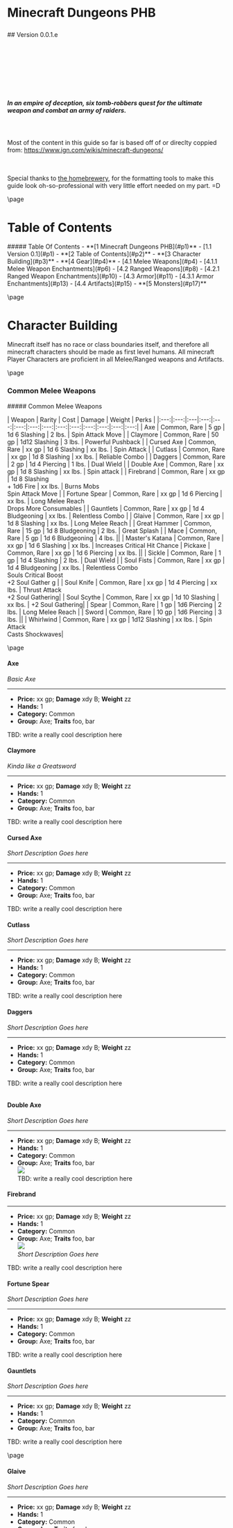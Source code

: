 <style>
  .phb#p1{ text-align:center; }
  .phb#p1:after{ display:none; }
</style>

<div style='margin-top:450px;'></div>

# Minecraft Dungeons PHB

<div style='margin-top:25px'></div>
<div class='wide'>
## Version 0.0.1.e
  
<div style='margin-top:140px'></div>


##### In an empire of deception, six tomb-robbers quest for the ultimate weapon and combat an army of raiders.

<br><br>
Most of the content in this guide so far is based off of or direclty coppied from: https://www.ign.com/wikis/minecraft-dungeons/

<br><br>
Special thanks to <a href="https://homebrewery.naturalcrit.com">the homebrewery</a>, for the formatting tools to make this guide look oh-so-professional with very little effort needed on my part.  =D
</div>

\page

# Table of Contents
<div class='toc'>
##### Table Of Contents
- **[1 Minecraft Dungeons PHB](#p1)**
  - [1.1 Version 0.1](#p1)
- **[2 Table of Contents](#p2)**
- **[3 Character Building](#p3)**
- **[4 Gear](#p4)**
  - [4.1 Melee Weapons](#p4)
    - [4.1.1 Melee Weapon Enchantments](#p6)
  - [4.2 Ranged Weapons](#p8)
    - [4.2.1 Ranged Weapon Enchantments](#p10)
  - [4.3 Armor](#p11)
    - [4.3.1 Armor Enchantments](#p13)
  - [4.4 Artifacts](#p15)
- **[5 Monsters](#p17)**
</div>

\page

# Character Building
Minecraft itself has no race or class boundaries itself, and therefore all minecraft characters should be made as first level humans.  All minecraft Player Characters are proficient in all Melee/Ranged weapons and Artifacts.

\page

### Common Melee Weapons
<div class='classTable wide'>
##### Common Melee Weapons

| Weapon | Rarity | Cost | Damage | Weight | Perks |
|:---:|:---:|:---|:---:|:---:|:---:|:---:|:---:|:---:|:---:|:---:|:---:|:---:|:---:|
| Axe             | Common, Rare |  5 gp | 1d 6 Slashing    | 2 lbs. | Spin Attack Move |
| Claymore        | Common, Rare | 50 gp | 1d12 Slashing    |  3 lbs. | Powerful Pushback |
| Cursed Axe      | Common, Rare | xx gp | 1d 6 Slashing    | xx lbs. | Spin Attack |
| Cutlass         | Common, Rare | xx gp | 1d 8 Slashing    | xx lbs. | Reliable Combo |
| Daggers         | Common, Rare |  2 gp | 1d 4 Piercing    |  1 lbs. | Dual Wield |
| Double Axe      | Common, Rare | xx gp | 1d 8 Slashing    | xx lbs. | Spin attack |
| Firebrand       | Common, Rare | xx gp | 1d 8 Slashing <br> + 1d6 Fire | xx lbs. | Burns Mobs <br> Spin Attack Move | 
| Fortune Spear   | Common, Rare | xx gp | 1d 6 Piercing    | xx lbs. | Long Melee Reach <br> Drops More Consumables | 
| Gauntlets       | Common, Rare | xx gp | 1d 4 Bludgeoning | xx lbs. | Relentless Combo |
| Glaive          | Common, Rare | xx gp | 1d 8 Slashing    | xx lbs. | Long Melee Reach |
| Great Hammer    | Common, Rare | 15 gp | 1d 8 Bludgeoning |  2 lbs. | Great Splash |
| Mace            | Common, Rare |  5 gp | 1d 6 Bludgeoning |  4 lbs. ||
| Master's Katana | Common, Rare | xx gp | 1d 6 Slashing    | xx lbs. | Increases Critical Hit Chance
| Pickaxe         | Common, Rare | xx gp | 1d 6 Piercing    | xx lbs. ||
| Sickle          | Common, Rare |  1 gp | 1d 4 Slashing    |  2 lbs. | Dual Wield |
| Soul Fists      | Common, Rare | xx gp | 1d 4 Bludgeoning | xx lbs. | Relentless Combo <br> Souls Critical Boost <br> +2 Soul Gather g |
| Soul Knife      | Common, Rare | xx gp | 1d 4 Piercing    | xx lbs. | Thrust Attack <br> +2 Soul Gathering|
| Soul Scythe     | Common, Rare | xx gp | 1d 10 Slashing   | xx lbs. | +2 Soul Gathering|
| Spear           | Common, Rare |  1 gp | 1d6 Piercing     |  2 lbs. | Long Melee Reach |
| Sword           | Common, Rare | 10 gp | 1d6 Piercing     |  3 lbs. ||
| Whirlwind       | Common, Rare | xx gp | 1d12 Slashing    | xx lbs. | Spin Attack <br> Casts Shockwaves|
</div>

\page

#### Axe
*Basic Axe*
___
- **Price:** xx gp; **Damage** xdy B; **Weight** zz
- **Hands:** 1
- **Category:** Common
- **Group:** Axe; **Traits** foo, bar

TBD: write a really cool description here

#### Claymore
*Kinda like a Greatsword*
___
- **Price:** xx gp; **Damage** xdy B; **Weight** zz
- **Hands:** 1
- **Category:** Common
- **Group:** Axe; **Traits** foo, bar

TBD: write a really cool description here

#### Cursed Axe
*Short Description Goes here*
___
- **Price:** xx gp; **Damage** xdy B; **Weight** zz
- **Hands:** 1
- **Category:** Common
- **Group:** Axe; **Traits** foo, bar

TBD: write a really cool description here

#### Cutlass
*Short Description Goes here*
___
- **Price:** xx gp; **Damage** xdy B; **Weight** zz
- **Hands:** 1
- **Category:** Common
- **Group:** Axe; **Traits** foo, bar

TBD: write a really cool description here

#### Daggers
*Short Description Goes here*
___
- **Price:** xx gp; **Damage** xdy B; **Weight** zz
- **Hands:** 1
- **Category:** Common
- **Group:** Axe; **Traits** foo, bar

TBD: write a really cool description here

```
```

#### Double Axe
*Short Description Goes here*
___
- **Price:** xx gp; **Damage** xdy B; **Weight** zz
- **Hands:** 1
- **Category:** Common
- **Group:** Axe; **Traits** foo, bar
<br><img src='https://gamewith-en.akamaized.net/article/thumbnail/rectangle/18646.png'><br>
TBD: write a really cool description here


#### Firebrand
___
- **Price:** xx gp; **Damage** xdy B; **Weight** zz
- **Hands:** 1
- **Category:** Common
- **Group:** Axe; **Traits** foo, bar
<br><img src='https://gamewith-en.akamaized.net/article_tools/minecraft-dungeons/gacha/18990.png' /><br>
*Short Description Goes here*

TBD: write a really cool description here

#### Fortune Spear
*Short Description Goes here*
___
- **Price:** xx gp; **Damage** xdy B; **Weight** zz
- **Hands:** 1
- **Category:** Common
- **Group:** Axe; **Traits** foo, bar

TBD: write a really cool description here

#### Gauntlets
*Short Description Goes here*
___
- **Price:** xx gp; **Damage** xdy B; **Weight** zz
- **Hands:** 1
- **Category:** Common
- **Group:** Axe; **Traits** foo, bar

TBD: write a really cool description here

\page

#### Glaive
*Short Description Goes here*
___
- **Price:** xx gp; **Damage** xdy B; **Weight** zz
- **Hands:** 1
- **Category:** Common
- **Group:** Axe; **Traits** foo, bar

TBD: write a really cool description here

#### Great Hammer
*Short Description Goes here*
___
- **Price:** xx gp; **Damage** xdy B; **Weight** zz
- **Hands:** 1
- **Category:** Common
- **Group:** Axe; **Traits** foo, bar

TBD: write a really cool description here

#### Mace
*Short Description Goes here*
___
- **Price:** xx gp; **Damage** xdy B; **Weight** zz
- **Hands:** 1
- **Category:** Common
- **Group:** Axe; **Traits** foo, bar

TBD: write a really cool description here

#### Master's Katana
*Short Description Goes here*
___
- **Price:** xx gp; **Damage** xdy B; **Weight** zz
- **Hands:** 1
- **Category:** Common
- **Group:** Axe; **Traits** foo, bar

TBD: write a really cool description here

#### Pickaxe
*Short Description Goes here*
___
- **Price:** xx gp; **Damage** xdy B; **Weight** zz
- **Hands:** 1
- **Category:** Common
- **Group:** Axe; **Traits** foo, bar

TBD: write a really cool description here

#### Sickle
*Short Description Goes here*
___
- **Price:** xx gp; **Damage** xdy B; **Weight** zz
- **Hands:** 1
- **Category:** Common
- **Group:** Axe; **Traits** foo, bar

TBD: write a really cool description here

```
```

#### Soul Fists
*Short Description Goes here*
___
- **Price:** xx gp; **Damage** xdy B; **Weight** zz
- **Hands:** 1
- **Category:** Common
- **Group:** Axe; **Traits** foo, bar

TBD: write a really cool description here

#### Soul Knife
*Short Description Goes here*
___
- **Price:** xx gp; **Damage** xdy B; **Weight** zz
- **Hands:** 1
- **Category:** Common
- **Group:** Axe; **Traits** foo, bar

TBD: write a really cool description here

#### Soul Scythe
*Short Description Goes here*
___
- **Price:** xx gp; **Damage** xdy B; **Weight** zz
- **Hands:** 1
- **Category:** Common
- **Group:** Axe; **Traits** foo, bar

TBD: write a really cool description here

#### Spear
*Short Description Goes here*
___
- **Price:** xx gp; **Damage** xdy B; **Weight** zz
- **Hands:** 1
- **Category:** Common
- **Group:** Axe; **Traits** foo, bar

TBD: write a really cool description here

#### Sword
*Short Description Goes here*
___
- **Price:** xx gp; **Damage** xdy B; **Weight** zz
- **Hands:** 1
- **Category:** Common
- **Group:** Axe; **Traits** foo, bar

TBD: write a really cool description here

#### Whirlwind
*Short Description Goes here*
___
- **Price:** xx gp; **Damage** xdy B; **Weight** zz
- **Hands:** 1
- **Category:** Common
- **Group:** Axe; **Traits** foo, bar
<br><img src='https://gamewith-en.akamaized.net/article_tools/minecraft-dungeons/gacha/19012.png'><br>
TBD: write a really cool description here

\page

### Unique Melee Weapons

##### Unique Melee Weapons
<div class='classTable wide'>

| Weapon | Rarity | Cost | Damage | Weight | Perks |
|:---:|:---:|:---|:---:|:---:|:---:|:---:|:---:|:---:|:---:|:---:|:---:|:---:|:---:|
| Broadsword            | Unique | gp   | xdy bludgeoning | xx lbs. | Powerful Pushback |
| Dancer's Sword        | Unique | gp   | xdy bludgeoning | xx lbs. | Reliable Combo <br> Increased Attack Speed. | 
| Dark Katana           | Unique | gp   | xdy bludgeoning | xx lbs. | Extra Damage to Undead | 
| Diamond Pickaxe       | Unique | gp   | xdy bludgeoning | xx lbs. | Finds More Emeralds | 
| Diamond Sword         | Unique | gp   | xdy bludgeoning | xx lbs. | Extra Damage | 
| Eternal Knife         | Unique | gp   | xdy bludgeoning | xx lbs. | Thrust Attack <br> +2 Soul Gathering <br> Chance to Gain Souls |
| Fangs of Frost        | Unique | gp   | xdy bludgeoning | xx lbs. | Dual Wield <br> Slows Mobs | 
| Fighter's Bindings    | Unique | gp   | xdy bludgeoning | xx lbs. | Boosts Attack Speed <br> Turbo Punches | 
| Flail                 | Unique | gp   | xdy bludgeoning | xx lbs. | Binds and Chains Enemies | 
| Frost Scythe          | Unique | gp   | xdy bludgeoning | xx lbs. | +2 Soul Gathering <br> Slows Mobs | 
| Grave Bane            | Unique | gp   | xdy bludgeoning | xx lbs. | Long Melee Reach <br> Extra Damage to Undead | 
| Hammer of Gravity     | Unique | gp   | xdy bludgeoning | xx lbs. | Pulls in enemies Great Splash |
| Hawkbrand             | Unique | gp   | xdy bludgeoning | xx lbs. | Increases Critical Hit Chance | 
| Heartstealer          | Unique | gp   | xdy bludgeoning | xx lbs. | Powerful Pushback <br> Leeches Health from Mobs|
| Highland Axe          | Unique | gp   | xdy bludgeoning | xx lbs. | |
| Jailor's Scythe       | Unique | gp   | xdy bludgeoning | xx lbs. | +2 Soul Gathering <br> Binds and Chains Enemies|
| Maulers               | Unique | gp   | xdy bludgeoning | xx lbs. | Relentless Combo <br> Increases Attack Speed |
| Moon Daggers          | Unique | gp   | xdy bludgeoning | xx lbs. | |
| Nameless Blade        | Unique | gp   | xdy bludgeoning | xx lbs. | Relentless Combo <br> Weakens Enemy Attacks |
| Nightmare's Bite      | Unique | gp   | xdy bludgeoning | xx lbs. | Dual Wield <br> Spawns Poison Clouds |
| Stormlander           | Unique | gp   | xdy bludgeoning | xx lbs. | Great Splash <br> Fires Lightning Bolts 	|
| Sun's Grace           | Unique | gp   | xdy bludgeoning | xx lbs. | Heals Allies in the Area 	|
| The Last Laugh        | Unique | gp   | xdy bludgeoning | xx lbs. | Dual Wield <br> Mobs Drop More Emeralds 	|
| Truth Seeker          | Unique | gp   | xdy bludgeoning | xx lbs. | Thrust Attack <br> +2 Soul Gathering <br> Increased Damage to Wounded Mobs |
| Venom Glaive          | Unique | gp   | xdy bludgeoning | xx lbs. | Long Melee Reach <br> Spawns Poison Clouds 	|
| Whispering Spear      | Unique | gp   | xdy bludgeoning | xx lbs. | Long Melee Reach <br> Sometimes Strikes Twice|
</div>

#### Broadsword
*Short Description Goes here*
___
- **Price:** xx gp; **Damage** xdy B; **Weight** zz
- **Hands:** 1
- **Category:** Common
- **Group:** Axe; **Traits** foo, bar

TBD: write a really cool description here

#### Dancer's Sword
*Short Description Goes here*
___
- **Price:** xx gp; **Damage** xdy B; **Weight** zz
- **Hands:** 1
- **Category:** Common
- **Group:** Axe; **Traits** foo, bar

TBD: write a really cool description here

#### Dark Katana
*Short Description Goes here*
___
- **Price:** xx gp; **Damage** xdy B; **Weight** zz
- **Hands:** 1
- **Category:** Common
- **Group:** Axe; **Traits** foo, bar

TBD: write a really cool description here

#### Diamond Pickaxe
*Short Description Goes here*
___
- **Price:** xx gp; **Damage** xdy B; **Weight** zz
- **Hands:** 1
- **Category:** Common
- **Group:** Axe; **Traits** foo, bar

TBD: write a really cool description here

#### Diamond Sword
*Short Description Goes here*
___
- **Price:** xx gp; **Damage** xdy B; **Weight** zz
- **Hands:** 1
- **Category:** Common
- **Group:** Axe; **Traits** foo, bar

TBD: write a really cool description here

#### Eternal Knife
*Short Description Goes here*
___
- **Price:** xx gp; **Damage** xdy B; **Weight** zz
- **Hands:** 1
- **Category:** Common
- **Group:** Axe; **Traits** foo, bar

TBD: write a really cool description here

#### Fangs of Frost
*Short Description Goes here*
___
- **Price:** xx gp; **Damage** xdy B; **Weight** zz
- **Hands:** 1
- **Category:** Common
- **Group:** Axe; **Traits** foo, bar

TBD: write a really cool description here

#### Fighter's Bindings
*Short Description Goes here*
___
- **Price:** xx gp; **Damage** xdy B; **Weight** zz
- **Hands:** 1
- **Category:** Common
- **Group:** Axe; **Traits** foo, bar

TBD: write a really cool description here

#### Flail
*Short Description Goes here*
___
- **Price:** xx gp; **Damage** xdy B; **Weight** zz
- **Hands:** 1
- **Category:** Common
- **Group:** Axe; **Traits** foo, bar

TBD: write a really cool description here

#### Frost Scythe
*Short Description Goes here*
___
- **Price:** xx gp; **Damage** xdy B; **Weight** zz
- **Hands:** 1
- **Category:** Common
- **Group:** Axe; **Traits** foo, bar

TBD: write a really cool description here

#### Grave Bane
*Short Description Goes here*
___
- **Price:** xx gp; **Damage** xdy B; **Weight** zz
- **Hands:** 1
- **Category:** Common
- **Group:** Axe; **Traits** foo, bar

TBD: write a really cool description here

#### Hammer of Gravity
*Short Description Goes here*
___
- **Price:** xx gp; **Damage** xdy B; **Weight** zz
- **Hands:** 1
- **Category:** Common
- **Group:** Axe; **Traits** foo, bar

TBD: write a really cool description here

#### Hawkbrand
*Short Description Goes here*
___
- **Price:** xx gp; **Damage** xdy B; **Weight** zz
- **Hands:** 1
- **Category:** Common
- **Group:** Axe; **Traits** foo, bar

TBD: write a really cool description here

#### Heartstealer
*Short Description Goes here*
___
- **Price:** xx gp; **Damage** xdy B; **Weight** zz
- **Hands:** 1
- **Category:** Common
- **Group:** Axe; **Traits** foo, bar

TBD: write a really cool description here

#### Highland Axe
*Short Description Goes here*
___
- **Price:** xx gp; **Damage** xdy B; **Weight** zz
- **Hands:** 1
- **Category:** Common
- **Group:** Axe; **Traits** foo, bar

TBD: write a really cool description here

#### Jailor's Scythe
*Short Description Goes here*
___
- **Price:** xx gp; **Damage** xdy B; **Weight** zz
- **Hands:** 1
- **Category:** Common
- **Group:** Axe; **Traits** foo, bar

TBD: write a really cool description here

#### Maulers
*Short Description Goes here*
___
- **Price:** xx gp; **Damage** xdy B; **Weight** zz
- **Hands:** 1
- **Category:** Common
- **Group:** Axe; **Traits** foo, bar

TBD: write a really cool description here

#### Moon Daggers
*Short Description Goes here*
___
- **Price:** xx gp; **Damage** xdy B; **Weight** zz
- **Hands:** 1
- **Category:** Common
- **Group:** Axe; **Traits** foo, bar

TBD: write a really cool description here

#### Nameless Blade
*Short Description Goes here*
___
- **Price:** xx gp; **Damage** xdy B; **Weight** zz
- **Hands:** 1
- **Category:** Common
- **Group:** Axe; **Traits** foo, bar

TBD: write a really cool description here

#### Nightmare's Bite
*Short Description Goes here*
___
- **Price:** xx gp; **Damage** xdy B; **Weight** zz
- **Hands:** 1
- **Category:** Common
- **Group:** Axe; **Traits** foo, bar

TBD: write a really cool description here

#### Stormlander
*Short Description Goes here*
___
- **Price:** xx gp; **Damage** xdy B; **Weight** zz
- **Hands:** 1
- **Category:** Common
- **Group:** Axe; **Traits** foo, bar

TBD: write a really cool description here

#### Sun's Grace
*Short Description Goes here*
___
- **Price:** xx gp; **Damage** xdy B; **Weight** zz
- **Hands:** 1
- **Category:** Common
- **Group:** Axe; **Traits** foo, bar

TBD: write a really cool description here

#### The Last Laugh
*Short Description Goes here*
___
- **Price:** xx gp; **Damage** xdy B; **Weight** zz
- **Hands:** 1
- **Category:** Common
- **Group:** Axe; **Traits** foo, bar

TBD: write a really cool description here

#### Truth Seeker
*Short Description Goes here*
___
- **Price:** xx gp; **Damage** xdy B; **Weight** zz
- **Hands:** 1
- **Category:** Common
- **Group:** Axe; **Traits** foo, bar

TBD: write a really cool description here

#### Venom Glaive
*Short Description Goes here*
___
- **Price:** xx gp; **Damage** xdy B; **Weight** zz
- **Hands:** 1
- **Category:** Common
- **Group:** Axe; **Traits** foo, bar

TBD: write a really cool description here

#### Whispering Spear
*Short Description Goes here*
___
- **Price:** xx gp; **Damage** xdy B; **Weight** zz
- **Hands:** 1
- **Category:** Common
- **Group:** Axe; **Traits** foo, bar

TBD: write a really cool description here

\page

##### Melee Weapon Enchantments
<div class='classTable wide'>

| Enchantment | Rarity | Ability | Tier 1 | Tier 2 | Tier 3 |
|:---:|:---:|:---|:---:|:---:|:---:|:---:|:---:|:---:|:---:|:---:|:---:|:---:|:---:|
| Anima Conduit | Common | Each soul you absorb grants a small amount of health. | 1% health gained | 2% health gained | 3% health gained |
| Chains | Common | Has a 30% chance to chain a cluster of mobs together and keep them bound for a short time. | 1 second duration | 2 seconds duration | 3 seconds duration |
| Committed | Common | Deal increased damage against already wounded enemies. | 0-50% bonus damage | 0-75% bonus damage | 0-100% bonus damage |
| Critical Hit | Powerful | Gives you a chance to inflict critical hits dealing triple damage. | 10% chance to trigger | 15% chance to trigger | 20% chance to trigger |
| Echo | Common | Some of your attacks can be followed up by another attack in rapid succession. | 5 seconds cool-down | 4 seconds cool-down | 3 seconds cool-down |
| Exploding | Powerful | Mobs explode after they are defeated. | Deals 20% of enemy's health as damage | Deals 40% of enemy's health as damage | Deals 60% of enemy's health as damage |
| Fire Aspect | Common | Sets mobs on fire for three seconds, dealing damage over time. | Small amount of fire damage per second | Medium amount of fire damage per second | Large amount of fire damage per second |
| Freezing | Common | Slows mobs after hit for three seconds. | -20% reduced speed | -30% reduced speed | -40% reduced speed |
| Gravity | Powerful | This effect pulls mobs in range towards the weapon's impact point. | 1.0 second duration | 1.5 second duration | 2.0 second duration |
| Leeching | Common | Defeating a mob heals you a small portion of the mob's max health. | 4% of mob max health | 6% of mob max health | 8% of mob max health |
| Looting | Common | Increases the chance for mobs to drop consumables. | +100% increased chance | +200% increased chance | +300% increased chance |
| Poison Cloud | Common | Has a 30% chance to summon a poison cloud that deals damage to enemies in an area for three seconds. | Small amount of poison damage per second. | Medium amount of poison damage per second. | Large amount of poison damage per second. |
| Prospector | Common | Has a 20% chance to spawn a circular area that heals all allies within it. | +100% increased chance | +200% increased chance | +300% increased chance |
| Radiance | Powerful | Has a 20% chance to spawn a circular area that heals all allies within it. | Small amount of health healed | Medium amount of health healed | Large amount of health healed |
| Rampaging | Common | After defeating a mob, there is a 10% chance to increase your attack speed by +50% for a short time. | 5 seconds duration | 10 seconds duration | 15 seconds duration |
| Sharpness | Common | Makes your weapon sharper, causing it to deal more damage. | +10% damage | +21% damage | +33% damage |
| Shockwave | Powerful | The last attack in a combo launches a shockwave, damaging enemies. | Deals a small amount of damage | Deals a medium amount of damage | Deals a large amount of damage |
| Smiting | Common | Increases damage against the Undead. | +20% increased damage | +30% increased damage | +40% increased damage |
| Soul Siphon | Common | When you hit an enemy, gain a 10% chance to grant you a bunch of extra souls. | 3 souls | 6 souls | 9 souls |
| Stunning | Common | Chance to temporarily stun enemies | 5% chance to trigger | 10% chance to trigger | 15% chance to trigger |
</div>

\page

<div class='classTable wide'>
##### Melee Weapon Enchantments (Continued)
| Weapon | Rarity | Perks |
|:---:|:---:|:---|:---:|:---:|:---:|:---:|:---:|:---:|:---:|:---:|:---:|:---:|:---:|
| Swirling | Powerful | The last attack in a combo performs a swirling attack, damaging nearby enemies. | Deals a small amount of damage | Deals a medium amount of damage | Deals a large amount of damage |
| Thundering | Common | Has 30% chance to summon a lightning strike that damages nearby enemies. | Deals small electrical damage | Deals medium electrical damage | Deals large electrical damage |
| Weakening | Common | Your attacks decrease the attack damage of all nearby enemies for five seconds. | -20% reduced damage | -30% reduced damage | -40% reduced damage |
</div>


\page

##### Common Ranged Weapons

<div class='classTable wide'>

| Weapon | Rarity | Perks |
|:---:|:---:|:---|:---:|:---:|:---:|:---:|:---:|:---:|:---:|:---:|:---:|:---:|:---:|
| Auto Crossbow               | Common, Rare | High Firerate <br> Firerate increases upon firing | 
| Bonebow                     | Common, Rare | Arrows Grow Size | 
| Bow                         | Common, Rare | 
| Bow of Lost Souls           | Common, Rare |  +2 Soul Gathering <br> Chance for Multishot | 
| Butterfly Crossbow          | Common, Rare |  High Firerate <br> Shoot Two Enemies at Once. | 
| Crossbow                    | Common, Rare | Faster Projectiles | 
| Doom Crossbow               | Common, Rare | Powerful Shots <br> Additional Knockback | 
| Exploding Crossbow          | Common, Rare | Explodes on Impact | 
| Firebolt Thrower            | Common, Rare | Explodes on Impact <br> Chance of Chain Reaction | 
| Harp Crossbow               | Common, Rare | Even More Projectiles | 
| Heavy Crossbow              | Common, Rare | Powerful Shots | 
| Hunter's Promise            | Common, Rare | Pets Attack Targeted Mobs <br> Chance to Regain Arrows | 
| Hunting Bow                 | Common, Rare | Pets Attack Targeted Mobs | 
| Imploding Crossbow          | Common, Rare | Explodes on impact <br> Pulls Enemies In | 
| Longbow                     | Common, Rare | Strong Charged Attacks |
| Power Bow                   | Common, Rare | Strong Charged Attacks | 
| Purple Storm                | Common, Rare | Increased Fire Rate |
| Rapid Fire Crossbow         | Common, Rare | High Firerate |
| Red Snake                   | Common, Rare | Strong Charged Attacks <br> Chance for Arrows to Explode | 
| Sabrewing                   | Common, Rare | Strong Charged Attacks <br> Heals Allies in the Area | 
| Scatter Crossbow            | Common, Rare | Multiple Projectiles |
| Shortbow                    | Common, Rare |
| Soul Crossbow               | Common, Rare | +2 Soul Gathering |
| Soulbow                     | Common, Rare | +2 Soul Gathering |
| The Pink Scoundrel          | Common, Rare | Hits Multiple Targets <br> Chance to Enrage Mobs | 
| Trickbow                    | Common, Rare | Hits Multiple Targets |
| Twin Bow                    | Common, Rare | Shoots Two Enemies at Once |
</div>

\page

#### Auto Crossbow
*Basic Axe*
___
- **Price:** xx gp; **Damage** xdy B; **Weight** zz
- **Hands:** 1
- **Category:** Common
- **Group:** Axe; **Traits** foo, bar

TBD: write a really cool description here

#### Bonebow
*Basic Axe*
___
- **Price:** xx gp; **Damage** xdy B; **Weight** zz
- **Hands:** 1
- **Category:** Common
- **Group:** Axe; **Traits** foo, bar

TBD: write a really cool description here

#### Bow
*Basic Axe*
___
- **Price:** xx gp; **Damage** xdy B; **Weight** zz
- **Hands:** 1
- **Category:** Common
- **Group:** Axe; **Traits** foo, bar

TBD: write a really cool description here

#### Bow of Lost Souls
*Basic Axe*
___
- **Price:** xx gp; **Damage** xdy B; **Weight** zz
- **Hands:** 1
- **Category:** Common
- **Group:** Axe; **Traits** foo, bar

TBD: write a really cool description here

#### Butterfly Crossbow
*Basic Axe*
___
- **Price:** xx gp; **Damage** xdy B; **Weight** zz
- **Hands:** 1
- **Category:** Common
- **Group:** Axe; **Traits** foo, bar

TBD: write a really cool description here

#### Crossbow
*Basic Axe*
___
- **Price:** xx gp; **Damage** xdy B; **Weight** zz
- **Hands:** 1
- **Category:** Common
- **Group:** Axe; **Traits** foo, bar

TBD: write a really cool description here

```
```

#### Doom Crossbow
*Basic Axe*
___
- **Price:** xx gp; **Damage** xdy B; **Weight** zz
- **Hands:** 1
- **Category:** Common
- **Group:** Axe; **Traits** foo, bar

TBD: write a really cool description here

#### Exploding Crossbow
*Basic Axe*
___
- **Price:** xx gp; **Damage** xdy B; **Weight** zz
- **Hands:** 1
- **Category:** Common
- **Group:** Axe; **Traits** foo, bar

TBD: write a really cool description here

#### Firebolt Thrower
*Basic Axe*
___
- **Price:** xx gp; **Damage** xdy B; **Weight** zz
- **Hands:** 1
- **Category:** Common
- **Group:** Axe; **Traits** foo, bar

TBD: write a really cool description here

#### Harp Crossbow
*Basic Axe*
___
- **Price:** xx gp; **Damage** xdy B; **Weight** zz
- **Hands:** 1
- **Category:** Common
- **Group:** Axe; **Traits** foo, bar

TBD: write a really cool description here

#### Heavy Crossbow
*Basic Axe*
___
- **Price:** xx gp; **Damage** xdy B; **Weight** zz
- **Hands:** 1
- **Category:** Common
- **Group:** Axe; **Traits** foo, bar

TBD: write a really cool description here

#### Hunter's Promise
*Basic Axe*
___
- **Price:** xx gp; **Damage** xdy B; **Weight** zz
- **Hands:** 1
- **Category:** Common
- **Group:** Axe; **Traits** foo, bar

TBD: write a really cool description here

```
```
\page

#### Hunting Bow
*Basic Axe*
___
- **Price:** xx gp; **Damage** xdy B; **Weight** zz
- **Hands:** 1
- **Category:** Common
- **Group:** Axe; **Traits** foo, bar

TBD: write a really cool description here

#### Imploding Crossbow
*Basic Axe*
___
- **Price:** xx gp; **Damage** xdy B; **Weight** zz
- **Hands:** 1
- **Category:** Common
- **Group:** Axe; **Traits** foo, bar

TBD: write a really cool description here

#### Longbow
*Basic Axe*
___
- **Price:** xx gp; **Damage** xdy B; **Weight** zz
- **Hands:** 1
- **Category:** Common
- **Group:** Axe; **Traits** foo, bar

TBD: write a really cool description here

#### Power Bow
*Basic Axe*
___
- **Price:** xx gp; **Damage** xdy B; **Weight** zz
- **Hands:** 1
- **Category:** Common
- **Group:** Axe; **Traits** foo, bar

TBD: write a really cool description here

#### Purple Storm
*Basic Axe*
___
- **Price:** xx gp; **Damage** xdy B; **Weight** zz
- **Hands:** 1
- **Category:** Common
- **Group:** Axe; **Traits** foo, bar

TBD: write a really cool description here

#### Rapid Fire Crossbow
*Basic Axe*
___
- **Price:** xx gp; **Damage** xdy B; **Weight** zz
- **Hands:** 1
- **Category:** Common
- **Group:** Axe; **Traits** foo, bar

TBD: write a really cool description here

```
```

#### Red Snake
*Basic Axe*
___
- **Price:** xx gp; **Damage** xdy B; **Weight** zz
- **Hands:** 1
- **Category:** Common
- **Group:** Axe; **Traits** foo, bar

TBD: write a really cool description here

#### Sabrewing
*Basic Axe*
___
- **Price:** xx gp; **Damage** xdy B; **Weight** zz
- **Hands:** 1
- **Category:** Common
- **Group:** Axe; **Traits** foo, bar

TBD: write a really cool description here

#### Scatter Crossbow
*Basic Axe*
___
- **Price:** xx gp; **Damage** xdy B; **Weight** zz
- **Hands:** 1
- **Category:** Common
- **Group:** Axe; **Traits** foo, bar

TBD: write a really cool description here

#### Shortbow
*Basic Axe*
___
- **Price:** xx gp; **Damage** xdy B; **Weight** zz
- **Hands:** 1
- **Category:** Common
- **Group:** Axe; **Traits** foo, bar

TBD: write a really cool description here

#### Soul Crossbow
*Basic Axe*
___
- **Price:** xx gp; **Damage** xdy B; **Weight** zz
- **Hands:** 1
- **Category:** Common
- **Group:** Axe; **Traits** foo, bar

TBD: write a really cool description here

#### Soulbow
*Basic Axe*
___
- **Price:** xx gp; **Damage** xdy B; **Weight** zz
- **Hands:** 1
- **Category:** Common
- **Group:** Axe; **Traits** foo, bar

TBD: write a really cool description here

```
```
\page

#### The Pink Scoundrel
*Basic Axe*
___
- **Price:** xx gp; **Damage** xdy B; **Weight** zz
- **Hands:** 1
- **Category:** Common
- **Group:** Axe; **Traits** foo, bar

TBD: write a really cool description here

#### Trickbow
*Basic Axe*
___
- **Price:** xx gp; **Damage** xdy B; **Weight** zz
- **Hands:** 1
- **Category:** Common
- **Group:** Axe; **Traits** foo, bar

TBD: write a really cool description here

#### Twin Bow
*Basic Axe*
___
- **Price:** xx gp; **Damage** xdy B; **Weight** zz
- **Hands:** 1
- **Category:** Common
- **Group:** Axe; **Traits** foo, bar

TBD: write a really cool description here


\page


##### Unique Ranged Weapons
<div class='classTable wide'>

| Weapon | Rarity | Perks |
|:---:|:---:|:---|:---:|:---:|:---:|:---:|:---:|:---:|:---:|:---:|:---:|:---:|:---:|
| Azure Seeker                | Unique | Faster Projectiles <br> Increased Firerate | 
| Elite Power Bow             | Unique | Strong Charged Attacks <br> Greater Damage | 
| Feral Soul Crossbow         | Unique | Souls Critical Boost <br> +2 Soul Gathering | 
| Guardian Bow                | Unique | Strong Charged Attacks <br> Super Charged Arrows | 
| Lightning Harp Crossbow     | Unique | Chance to Ricochet <br> Multiple Projectiles | 
| Master's Bow                | Unique | Pets Attack Targeted Mobs <br> Extra Damage Dealt | 
| Mechanical Shortbow         | Unique | Accelerated Fire Rate | 
| Nocturnal Bow               | Unique | +2 Soul Gathering > Steals Speed | 
| Slayer Crossbow             | Unique | Powerful Shots <br> Chance to Ricochet | 
| The Green Menace            | Unique | Hits Multiple Targets <br> Spawns Poison Clouds | 
| The Slicer                  | Unique | Faster Projectiles <br> Chance to Fire Piercing Bolts | 
| Voidcaller                  | Unique | Pulls Enemies In <br> +2 Soul Gathering | 
</div>

\page

#### Azure Seeker
*Basic Axe*
___
- **Price:** xx gp; **Damage** xdy B; **Weight** zz
- **Hands:** 1
- **Category:** Common
- **Group:** Axe; **Traits** foo, bar

TBD: write a really cool description here

#### Elite Power Bow
*Basic Axe*
___
- **Price:** xx gp; **Damage** xdy B; **Weight** zz
- **Hands:** 1
- **Category:** Common
- **Group:** Axe; **Traits** foo, bar

TBD: write a really cool description here

#### Feral Soul Crossbow
*Basic Axe*
___
- **Price:** xx gp; **Damage** xdy B; **Weight** zz
- **Hands:** 1
- **Category:** Common
- **Group:** Axe; **Traits** foo, bar

TBD: write a really cool description here

#### Guardian Bow
*Basic Axe*
___
- **Price:** xx gp; **Damage** xdy B; **Weight** zz
- **Hands:** 1
- **Category:** Common
- **Group:** Axe; **Traits** foo, bar

TBD: write a really cool description here

#### Lightning Harp Cros
*Basic Axe*
___
- **Price:** xx gp; **Damage** xdy B; **Weight** zz
- **Hands:** 1
- **Category:** Common
- **Group:** Axe; **Traits** foo, bar

TBD: write a really cool description here

#### Master's Bow
*Basic Axe*
___
- **Price:** xx gp; **Damage** xdy B; **Weight** zz
- **Hands:** 1
- **Category:** Common
- **Group:** Axe; **Traits** foo, bar

TBD: write a really cool description here

```
```

#### Mechanical Shortbow
*Basic Axe*
___
- **Price:** xx gp; **Damage** xdy B; **Weight** zz
- **Hands:** 1
- **Category:** Common
- **Group:** Axe; **Traits** foo, bar

TBD: write a really cool description here

#### Nocturnal Bow
*Basic Axe*
___
- **Price:** xx gp; **Damage** xdy B; **Weight** zz
- **Hands:** 1
- **Category:** Common
- **Group:** Axe; **Traits** foo, bar

TBD: write a really cool description here

#### Slayer Crossbow
*Basic Axe*
___
- **Price:** xx gp; **Damage** xdy B; **Weight** zz
- **Hands:** 1
- **Category:** Common
- **Group:** Axe; **Traits** foo, bar

TBD: write a really cool description here

#### The Green Menace
*Basic Axe*
___
- **Price:** xx gp; **Damage** xdy B; **Weight** zz
- **Hands:** 1
- **Category:** Common
- **Group:** Axe; **Traits** foo, bar

TBD: write a really cool description here

#### The Slicer
*Basic Axe*
___
- **Price:** xx gp; **Damage** xdy B; **Weight** zz
- **Hands:** 1
- **Category:** Common
- **Group:** Axe; **Traits** foo, bar

TBD: write a really cool description here

#### Voidcaller
*Basic Axe*
___
- **Price:** xx gp; **Damage** xdy B; **Weight** zz
- **Hands:** 1
- **Category:** Common
- **Group:** Axe; **Traits** foo, bar

TBD: write a really cool description here


\page

### Ranged Weapon Enchantments

##### Ranged Weapon Enchantments
<div class='classTable wide'>

| Enchantment | Rarity | Ability | Tier 1 | Tier 2 | Tier 3 |
|:---:|:---:|:---|:---:|:---:|:---:|:---:|:---:|:---:|:---:|:---:|:---:|:---:|:---:|
| Accelerate | Common | Increases attack speed for each consecutive shot. Resets one second after the attack. | 8% increase per shot | 10% increase per shot | 12% increase per shot |
| Bonus Shot | Common | Firing a short also fires a second shot at a nearby enemy. The second shot has reduced damage. | 10% damage per shot | 17% damage per shot | 24% damage per shot |
| Chain Reaction | Powerful | Has a chance to fire five arrows in all directions on impact. | 10% chance to trigger | 20% chance to trigger | 30% chance to trigger |
| Enigma Resonator | Common | Give a chance to triple damage based on the number of souls you have. | 0-15% chance to trigger | 0-20% chance to trigger | 0-25% chance to trigger |
| Fuse Shot | Common | Every few shots has a timed charge that explodes one second after impact, dealing 100% damage to nearby mobs. | Every 5th shot | Every 4th shot | Every 3rd shot |
| Gravity | Powerful | This effect pulls mobs in range towards the weapon's impact point. | 1.0 second duration | 1.5 second duration | 2.0 second duration |
| Growing | Common | The fired shot grows in the air, dealing extra damage to distant targets. | 25% max damage | 50% max damage | 75% max damage |
| Infinity | Common | Chance to immediately replenish an arrow after shooting | 16% chance to trigger | 32% chance to trigger | 48% chance to trigger |
| Multishot | Common | Grants the chance to fire five arrows at once. | 20% change to trigger | 30% change to trigger | 40% change to trigger |
| Piercing | Common | Fired arrows sometimes gain the piercing effect, which allows them to fly through multiple mobs. | Every 3rd arrow | Every 2nd arrow | Every arrow |
| Poison Cloud | Common | Has a 30% chance to summon a poison cloud that deals damage to enemies in an area for three seconds. | Small poison damage per second | Medium poison damage per second | Large poison damage per second |
| Power | Common | Boosts arrow damage. | +10% damage | +21% damage | +33% damage |
| Punch | Common | Boosts arrow pushback | +200% pushback | +300% pushback | +400% pushback |
| Radiance Shot | Common | Has a 20% chance to spawn a circular area that heals all allies within it. | Small amount of health healed | Medium amount of health healed | Large amount of health healed |
| Rapid Fire | Common | Increases your attack speed | +10% attack speed | +15% attack speed | +20% attack speed |
| Ricochet | Common | Small chance for arrows to ricochet off mobs. | 20% chance to trigger. | 40% chance to trigger. | 60% chance to trigger. |
| Supercharge | Common | Charged shots deal more damage and have more pushback. | +20% increased damage | +30% increased damage | +40% increased damage |
| Tempo Theft | Powerful | Steals a small amount of a mob's movement speed and gives it to you for four seconds. | 17% stolen speed | 33% stolen speed | 50% stolen speed |
| Unchanting | Common | Projectiles deal more damage to enchanted enemies. | +50% bonus damage | +75% bonus damage | +100% bonus damage |
| Wild Rage | Common | Hitting an enemy has a chance to send it into a rage, making it hostile towards everyone. | 20% chance to trigger | 30% chance to trigger | 40% chance to trigger |
</div>


\page

## Armor

###### Common Armor
<div class='classTable wide'>

| Armor | Rarity | Perks | 
|:---:|:---:|:---|:---:|:---:|:---:|:---:|:---:|:---:|:---:|:---:|:---:|:---:|:---:|
| Battle Robe         | Common, Rare | -25% artifact cooldown <br> +30% melee damage | 
| Champion's Armour   | Common, Rare | 35% damage reduction <br> Mobs target you more <br> -40% potion cooldown|
| Dark Armour         | Common, Rare | +100% souls gathered <br> 35% damage reduction | 
| Evocation Robe      | Common, Rare | -25% artifact cooldown <br> +15% movespeed aura | 
| Full Metal Armor    | Common, Rare | +30% melee damage <br> 30% chance to negate hits <br> 35% damage reduction <br> 100% longer roll cooldown | 
| Grim Armour         | Common, Rare | +100% souls gathered <br> 3% life steal aura | 
| Guard's Armour      | Common, Rare | -25% artifact cooldown <br> +10% arrows per bundle | 
| Hunter's Armor      | Common, Rare | +10 arrows per bundle <br> +30% ranged damage | 
| Mercenary Armour    | Common, Rare | 35% damage reduction <br> +20% weapon damage boost aura |
| Mystery Armour      | Common, Rare | 10% damage reduction <br> -40% potion cooldown |
| Phantom Armour      | Common, Rare | +100% souls gathered <br> +30% ranged damage |
| Plate Armour        | Common, Rare | 30% chance to negate hits <br> 35% damage reduction <br> 100% longer roll cooldown | 
| Reinforced Mail     | Common, Rare | 35% damage reduction <br> 30% chance to negate hits <br> 100% longer roll cooldown |   
| Scale Armour        | Common, Rare | 35% damage reduction <br> +30% melee damage | 
| Soul Robe           | Common, Rare | +100% souls gathered <br> +50% artifact damage |
| Spelunker's Armour  | Common, Rare | +20% weapon damage boost aura <br> Gives you a pet bat | 
| Thief Armour        | Common, Rare | +25% melee attack speed |
| Wolf Armour         | Common, Rare | +20% weapon damage boost aura <br> Health potions heal nearby allies |
</div>

\page

##### Unique Armor
<div class='classTable wide'>

| Armor | Rarity | Perks | 
|:---:|:---:|:---|:---:|:---:|:---:|:---:|:---:|:---:|:---:|:---:|:---:|:---:|:---:|
| Archer's Armor      | Unique | +15% movespeed aura <br> +5 arrows per bundle <br> +15% ranged damage | 
| Cave Crawler        | Unique | +20% weapon damage boost aura <br> +50% artifact damage <br> Gives you a pet bat|  
| Ember Robe          | Unique | -25% artifact cooldown <br> +15% move speed aura <br> Burns nearby enemies | 
| Fox Armour          | Unique | 30% chance to negate hits <br> +20% weapon damage boost aura <br> Health potions heal nearby allies | 
| Frost Bite          | Unique | +30% ranged damage <br> +100% Souls gathered <br> Spawns a Snowy Companion | 
| Highland Armor      | Unique | Gains Speed after Dodge <br> 20% damage reduction <br> +15% melee damage | 
| Renegade Armor      | Unique | +25% melee attack speed <br> +35% damage reduction <br> +20% weapon damage boost aura |  
| Spider Armour       | Unique | +25% melee attack speed <br> 3% life steal aura |
| Stalwart Armor      | Unique | Potion use boosts defense <br> 35% damage reduction <br> 30% chance to negate hits <br> 100% longer roll cooldown | 
| Wither Armor        | Unique | +100% souls gathered Up <br> 35% Damage reduction <br> 3% life steal aura |
</div>

\page

##### Armor Enchantments
<div class='classTable wide'>

| Enchantment | Rarity | Ability | Tier 1 | Tier 2 | Tier 3 |
|:---:|:---:|:---|:---:|:---:|:---:|:---:|:---:|:---:|:---:|:---:|:---:|:---:|:---:|
| Burning           | Common | Every 0.5 seconds damages all enemies in melee range. | Small fire damage | Medium fire damage | Large fire damage |
| Chilling          | Powerful | Emits a blast every two seconds that reduces the movement and attack speed of nearby enemies for one second. | -20% reduced speed | -40% reduced speed | -60% reduced speed |
| Cool Down         | Common | Reduces the cool-down time between uses of your artefacts. | -10% reduced cool-down | -19% reduced cool-down | -27% reduced cool-down |
| Cowardice         | Common | While you are at full HP, you deal increased range and melee damage. | +20% increased range and melee damage | +30% increased range and melee damage | +40% increased range and melee damage |
| Deflect           | Common | Grants a small chance to deflect incoming attacks. | 20% chance to trigger | 40% chance to trigger | 60% chance to trigger |
| Electrified       | Common | Rolling zaps three nearby enemies with lightning bolts, dealing damage. | Small electric damage | Medium electric damage | Large electric damage |
| Explorer          | Common | For every one hundred blocks explored on the map, you regain a small amount of health. | 0.3% health regained | 0.7% health regained | 1.0% health regained |
| Final Shout       | Powerful | When your health drops below 25%, all your artifacts are used (ignoring cool-down periods). | Up to every 12th second | Up to every 10th second | Up to every 8th second |
| Fire Trail        | Common | Rolling creates a trail of fire behind you, which deals damage to mobs for four seconds. | Small fire damage per second. | Medium fire damage per second. | Large fire damage per second. |
| Food Reserves     | Common | Whenever you use a healing potion, you also create random food items. | 1 items crafted | 2 items crafted | 3 items crafted |
| Frenzied          | Common | While you're at less than half health, your attack speed is increased. | +10% melee and ranged attack speed | +20% melee and ranged attack speed | +30% melee and ranged attack speed |
| Gravity Pulse     | Powerful | A blast occurs every five seconds that pulls nearby enemies towards you. | 100% range | 150% range | 200% range |
| Health Synergy    | Common | When activating any artifact, you regain a small amount of health. | 3% health regained | 4% health regained | 5% health regained |
| Potion Barrier    | Common | Whenever you use a healing potion, you take -90% damage for a short duration. | 5 seconds duration | 7 seconds duration | 9 seconds duration |
| Protection        | Powerful | Reduces damage taken | -6% damage taken | -11% damage taken | -15% damage taken |
| Recycler | Common | Being hit by damage-inflicting projectiles will occasionally craft a small quiver of arrows. | Every 30th projectile | Every 20th projectile | Every 10th projectile |
| Snowball          | Common | Fires a snowball at a nearby enemy every few seconds, briefly stunning it. | Triggers every 5 seconds | Triggers every 3 seconds | Triggers every second |
| Soul Speed        | Common | When you gather a soul, you gain a 1% stacking movement speed boost for a short time. | 2 seconds duration | 3 seconds duration | 4 seconds duration |
| Speed Synergy     | Common | When activating any artifact, you gain +20% movement speed for a short time. | 1 second duration | 2 seconds duration | 3 seconds duration |
| Surprise Gift     | Common | Whenever you use a healing potion, you sometimes create random consumables. | 50% chance to trigger | 100% chance to trigger | 150% chance to trigger |
| Swiftfooted       | Common | Rolling makes you move faster for three seconds. | +30% movement speed | +40% movement speed | +50% movement speed |
| Thorns            | Common | Whenever you take damage, you deal damage back to the attacker. | 100% damage returned | 150% damage returned | 200% damage returned |
</div>


\page

